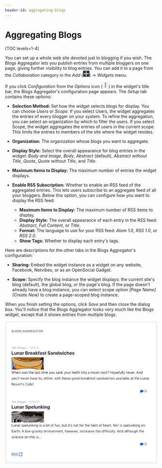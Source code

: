 ```yaml
---
header-id: aggregating-blogs
---
```


# Aggregating Blogs

[TOC levels=1-4]

You can set up a whole web site devoted just to blogging if you wish. The Blogs 
Aggregator lets you publish entries from multiple bloggers on one page, giving 
further visibility to blog entries. You can add it to a page from the 
*Collaboration* category in the *Add* 
(![Add](../../../../images/icon-add-app.png)) &rarr; *Widgets* menu. 

If you click *Configuration* from the *Options* icon
(![Options](../../../../images/icon-app-options.png)) in the widget's title bar, 
the Blogs Aggregator's configuration page appears. The *Setup* tab contains 
these options: 

-   **Selection Method:** Set how the widget selects blogs for display. You can 
    choose *Users* or *Scope*. If you select Users, the widget aggregates the 
    entries of every blogger on your system. To refine the aggregation, you can 
    select an organization by which to filter the users. If you select Scope, 
    the widget aggregates the entries of users in the current scope. This limits 
    the entries to members of the site where the widget resides.

-   **Organization:** The organization whose blogs you want to aggregate.

-   **Display Style:** Select the overall appearance for blog entries in the 
    widget: *Body and Image*, *Body*, *Abstract* (default), 
    *Abstract without Title*, *Quote*, *Quote without Title*, and *Title*. 

-   **Maximum Items to Display:** The maximum number of entries the widget 
    displays.

-   **Enable RSS Subscription:** Whether to enable an RSS feed of the aggregated 
    entries. This lets users subscribe to an aggregate feed of all your 
    bloggers. Below this option, you can configure how you want to display the 
    RSS feed:

    -   **Maximum Items to Display:** The maximum number of RSS items to 
        display.
    -   **Display Style:** The overall appearance of each entry in the RSS feed: 
        *Abstract*, *Full Content*, or *Title*.
    -   **Format:** The language to use for your RSS feed: *Atom 1.0*, 
        *RSS 1.0*, or *RSS 2.0*. 
    -   **Show Tags:** Whether to display each entry's tags. 

Here are descriptions for the other tabs in the Blogs Aggregator's 
configuration: 

-   **Sharing:** Embed the widget instance as a widget on any website, 
    Facebook, Netvibes, or as an OpenSocial Gadget. 

-   **Scope:** Specify the blog instance the widget displays: the current site's 
    blog (default), the global blog, or the page's blog. If the page doesn't
    already have a blog instance, you can select scope option *\[Page Name\]
    \(Create New\)* to create a page-scoped blog instance. 

When you finish setting the options, click *Save* and then close the dialog box. 
You'll notice that the Blogs Aggregator looks very much like the Blogs widget, 
except that it shows entries from multiple blogs. 

![Figure 1: The Blogs Aggregator lets you display blog entries authored by multiple authors from different sites.](../../../../images/blogs-aggregator.png)
